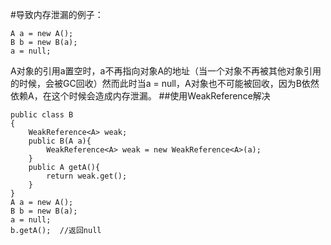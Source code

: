 #导致内存泄漏的例子：
```
A a = new A();
B b = new B(a);
a = null;
```
A对象的引用a置空时，a不再指向对象A的地址（当一个对象不再被其他对象引用的时候，会被GC回收）然而此时当a = null，A对象也不可能被回收，因为B依然依赖A，在这个时候会造成内存泄漏。
##使用WeakReference解决
```
public class B
{
    WeakReference<A> weak;
    public B(A a){
        WeakReference<A> weak = new WeakReference<A>(a);
    }
    public A getA(){
        return weak.get();
    }
}
A a = new A();
B b = new B(a);
a = null;
b.getA();  //返回null
```
